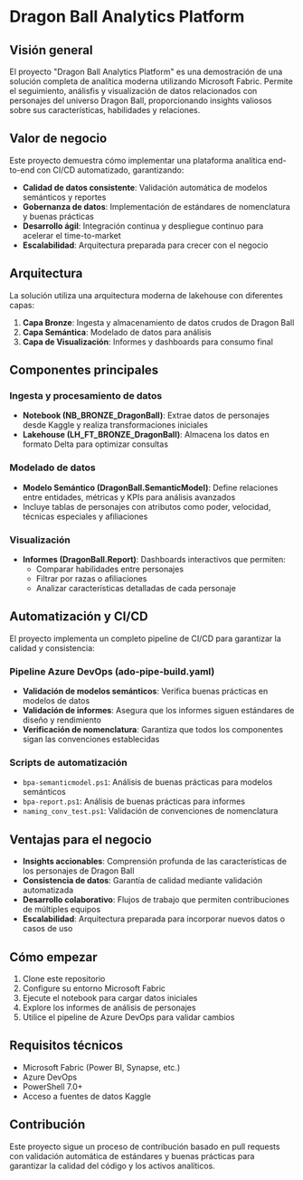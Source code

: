   # Dragon Ball Analytics Platform

## Visión general  

El proyecto "Dragon Ball Analytics Platform" es una demostración de una solución completa de analítica moderna utilizando Microsoft Fabric. Permite el seguimiento, análisfis y visualización de datos relacionados con personajes del universo Dragon Ball, proporcionando insights valiosos sobre sus características, habilidades y relaciones.

## Valor de negocio

Este proyecto demuestra cómo implementar una plataforma analítica end-to-end con CI/CD automatizado, garantizando:

- **Calidad de datos consistente**: Validación automática de modelos semánticos y reportes
- **Gobernanza de datos**: Implementación de estándares de nomenclatura y buenas prácticas
- **Desarrollo ágil**: Integración continua y despliegue continuo para acelerar el time-to-market
- **Escalabilidad**: Arquitectura preparada para crecer con el negocio

## Arquitectura

La solución utiliza una arquitectura moderna de lakehouse con diferentes capas:

1. **Capa Bronze**: Ingesta y almacenamiento de datos crudos de Dragon Ball
2. **Capa Semántica**: Modelado de datos para análisis
3. **Capa de Visualización**: Informes y dashboards para consumo final

## Componentes principales

### Ingesta y procesamiento de datos
- **Notebook (NB_BRONZE_DragonBall)**: Extrae datos de personajes desde Kaggle y realiza transformaciones iniciales
- **Lakehouse (LH_FT_BRONZE_DragonBall)**: Almacena los datos en formato Delta para optimizar consultas

### Modelado de datos
- **Modelo Semántico (DragonBall.SemanticModel)**: Define relaciones entre entidades, métricas y KPIs para análisis avanzados
- Incluye tablas de personajes con atributos como poder, velocidad, técnicas especiales y afiliaciones

### Visualización
- **Informes (DragonBall.Report)**: Dashboards interactivos que permiten:
  - Comparar habilidades entre personajes
  - Filtrar por razas o afiliaciones
  - Analizar características detalladas de cada personaje

## Automatización y CI/CD

El proyecto implementa un completo pipeline de CI/CD para garantizar la calidad y consistencia:

### Pipeline Azure DevOps (ado-pipe-build.yaml)
- **Validación de modelos semánticos**: Verifica buenas prácticas en modelos de datos
- **Validación de informes**: Asegura que los informes siguen estándares de diseño y rendimiento
- **Verificación de nomenclatura**: Garantiza que todos los componentes sigan las convenciones establecidas

### Scripts de automatización
- `bpa-semanticmodel.ps1`: Análisis de buenas prácticas para modelos semánticos
- `bpa-report.ps1`: Análisis de buenas prácticas para informes
- `naming_conv_test.ps1`: Validación de convenciones de nomenclatura

## Ventajas para el negocio

- **Insights accionables**: Comprensión profunda de las características de los personajes de Dragon Ball
- **Consistencia de datos**: Garantía de calidad mediante validación automatizada
- **Desarrollo colaborativo**: Flujos de trabajo que permiten contribuciones de múltiples equipos
- **Escalabilidad**: Arquitectura preparada para incorporar nuevos datos o casos de uso

## Cómo empezar

1. Clone este repositorio
2. Configure su entorno Microsoft Fabric
3. Ejecute el notebook para cargar datos iniciales
4. Explore los informes de análisis de personajes
5. Utilice el pipeline de Azure DevOps para validar cambios

## Requisitos técnicos

- Microsoft Fabric (Power BI, Synapse, etc.)
- Azure DevOps
- PowerShell 7.0+
- Acceso a fuentes de datos Kaggle

## Contribución

Este proyecto sigue un proceso de contribución basado en pull requests con validación automática de estándares y buenas prácticas para garantizar la calidad del código y los activos analíticos.
